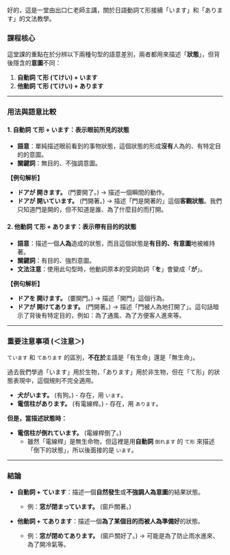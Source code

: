 
好的，這是一堂由出口仁老師主講，關於日語動詞て形接續「います」和「あります」的文法教學。

### **課程核心**

這堂課的重點在於分辨以下兩種句型的語意差別，兩者都用來描述「**狀態**」，但背後隱含的**意圖**不同：

1.  **自動詞 て形 (てけい) + います**
2.  **他動詞 て形 (てけい) + あります**

---

### **用法與語意比較**

#### **1. 自動詞 て形 + います：表示眼前所見的狀態**

*   **語意**：單純描述眼前看到的事物狀態，這個狀態的形成**沒有**人為的、有特定目的的意圖。
*   **關鍵詞**：無目的、不強調意圖。

**【例句解析】**
*   **ドアが 開きます。** (門要開了。) → 描述一個瞬間的動作。
*   **ドアが 開いています。** (門開著。) → 描述「門是開著的」這個**客觀狀態**。我們只知道門是開的，但不知道是誰、為了什麼目的而打開。

#### **2. 他動詞 て形 + あります：表示帶有目的的狀態**

*   **語意**：描述一個**人為**造成的狀態，而且這個狀態是**有目的、有意圖**地被維持著。
*   **關鍵詞**：有目的、強烈意圖。
*   **文法注意**：使用此句型時，他動詞原本的受詞助詞「**を**」會變成「**が**」。

**【例句解析】**
*   **ドアを 開けます。** (要開門。) → 描述「開門」這個行為。
*   **ドアが 開けてあります。** (門開著。) → 描述「門被人為地打開了」。這句話暗示了背後有特定目的，例如：為了通風、為了方便客人進來等。

---

### **重要注意事項 (＜注意＞)**

`ています` 和 `てあります` 的區別，**不在於**主語是「有生命」還是「無生命」。

過去我們學過「います」用於生物，「あります」用於非生物，但在「て形」的狀態表現中，這個規則不完全適用。

*   **犬がいます。** (有狗。) - 存在，用 `います`。
*   **電信柱があります。** (有電線桿。) - 存在，用 `あります`。

**但是，當描述狀態時：**

*   **電信柱が倒れています。** (電線桿倒了。)
    *   雖然「電線桿」是無生命物，但這裡是用**自動詞** `倒れます` 的 `て形` 來描述「倒下的狀態」，所以後面接的是 `います`。

---

### **結論**

*   **自動詞 + ています**：描述一個**自然發生**或**不強調人為意圖**的結果狀態。
    *   例：**窓が閉まっています。** (窗戶關著。)

*   **他動詞 + てあります**：描述一個**為了某個目的而被人為準備好**的狀態。
    *   例：**窓が閉めてあります。** (窗戶關好了。) → 可能是為了防止雨水進來、為了開冷氣等。
